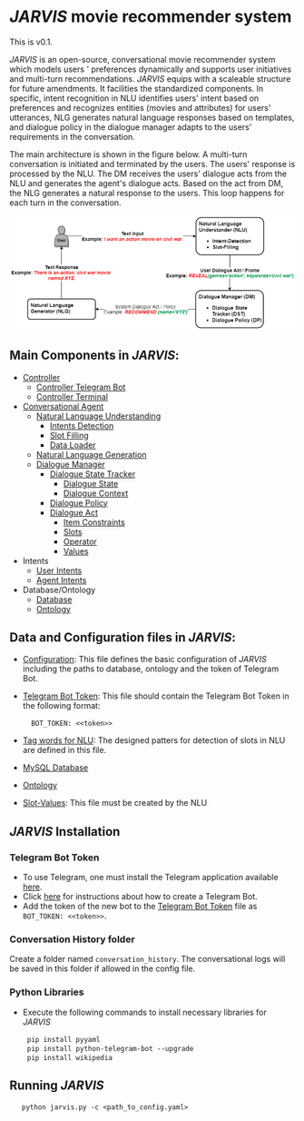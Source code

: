 # *JARVIS* movie recommender system
This is v0.1.

*JARVIS* is an open-source, conversational movie recommender system which models users
' preferences dynamically and supports user initiatives and multi-turn recommendations.
*JARVIS* equips with a scaleable structure for future amendments.
It facilities the standardized components.
In specific, intent recognition in NLU identifies users' intent based on preferences and
 recognizes entities (movies and attributes) for users' utterances, NLG generates natural language responses based on templates, and dialogue policy in the dialogue manager adapts to the users' requirements in the conversation.

The main architecture is shown in the figure below. A multi-turn conversation is initiated and terminated by the users. The users' response is processed by the NLU. The DM receives the users' dialogue acts from the NLU and generates the agent's dialogue acts. Based on the act from DM, the NLG generates a natural response to the users. This loop happens for each turn in the conversation.


![A sample dialogue in JARVIS](doc/Blueprint_JARVIS.png)

## Main Components in *JARVIS*:
- [Controller](jmrs/controller/controller.py)
  - [Controller Telegram Bot](jmrs/controller/controller_bot.py)
  - [Controller Terminal](jmrs/controller/controller_terminal.py)
- [Conversational Agent](jmrs/agent/agent.py)
  - [Natural Language Understanding](jmrs/nlu/nlu.py)
    - [Intents Detection](jmrs/nlu/user_intents_checker.py)
    - [Slot Filling](jmrs/nlu/slot_annotator.py)
    - [Data Loader](jmrs/nlu/data_loader.py)
  - [Natural Language Generation](jmrs/nlg/nlg.py)
  - [Dialogue Manager](jmrs/dialogue_manager/dialogue_manager.py)
    - [Dialogue State Tracker](jmrs/dialogue_manager/dialogue_state_tracker.py)
      - [Dialogue State](jmrs/dialogue_manager/dialogue_state.py)
      - [Dialogue Context](jmrs/dialogue_manager/dialogue_context.py)
    - [Dialogue Policy](jmrs/dialogue_manager/dialogue_policy.py)
    - [Dialogue Act](jmrs/dialogue_manager/dialogue_act.py)
      - [Item Constraints](jmrs/dialogue_manager/item_constraint.py)
      - [Slots](jmrs/dialogue_manager/slots.py)
      - [Operator](jmrs/dialogue_manager/operator.py)
      - [Values](jmrs/dialogue_manager/values.py)
- Intents
   - [User Intents](jmrs/intents/user_intents.py)
   - [Agent Intents](jmrs/intents/agent_intents.py)
 - Database/Ontology
   - [Database](jmrs/database/database.py)
   - [Ontology](jmrs/ontology/ontology.py)

## Data and Configuration files in *JARVIS*:
- [Configuration](data_and_config/config/jarvis_config.yaml): This file defines the basic
 configuration of *JARVIS* including the paths to database, ontology and the token of Telegram Bot.
- [Telegram Bot Token](data_and_config/config/bot_token.yaml): This file should contain the
 Telegram Bot Token in the following format:

        BOT_TOKEN: <<token>>

- [Tag words for NLU](data_and_config/config/tag_words_slots.json): The designed patters for
 detection of slots in NLU are defined in this file.
- [MySQL Database](data_and_config/data/movies_dbase.db)
- [Ontology](data_and_config/data/movies_ontology.json)
- [Slot-Values](data_and_config/data/slot_values.json): This file must be created by the NLU

## *JARVIS* Installation

### Telegram Bot Token
- To use Telegram, one must install the Telegram application available [here](https://telegram.org/).
- Click [here](https://core.telegram.org/bots#6-botfather) for instructions about how to create a Telegram Bot.
- Add the token of the new bot to the [Telegram Bot Token](data_and_config/config/bot_token.yaml
) file as ``BOT_TOKEN: <<token>>``.

### Conversation History folder
Create a folder named `conversation_history`. The conversational logs will be saved in this folder if allowed in the config file.

### Python Libraries
- Execute the following commands to install necessary libraries for *JARVIS*

       pip install pyyaml
       pip install python-telegram-bot --upgrade
       pip install wikipedia
	   
## Running *JARVIS*

       python jarvis.py -c <path_to_config.yaml>
